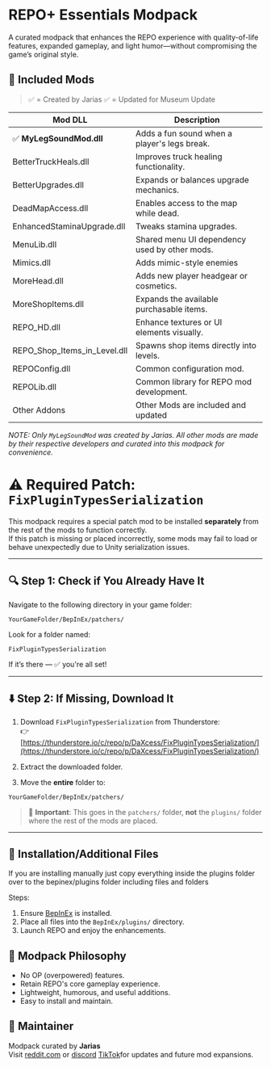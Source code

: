 # REPO+ Essentials Modpack

A curated modpack that enhances the REPO experience with quality-of-life features, expanded gameplay, and light humor—without compromising the game’s original style.

## 🧩 Included Mods

> ✅ = Created by Jarias
> ✅ = Updated for Museum Update

| Mod DLL                        | Description                                      |
|------------------------------|--------------------------------------------------|
| ✅ **MyLegSoundMod.dll**      | Adds a fun sound when a player's legs break. |
| BetterTruckHeals.dll          | Improves truck healing functionality.            |
| BetterUpgrades.dll            | Expands or balances upgrade mechanics.           |
| DeadMapAccess.dll             | Enables access to the map while dead.            |
| EnhancedStaminaUpgrade.dll    | Tweaks stamina upgrades.                         |
| MenuLib.dll                   | Shared menu UI dependency used by other mods.    |
| Mimics.dll                    | Adds mimic-style enemies                         |
| MoreHead.dll                  | Adds new player headgear or cosmetics.           |
| MoreShopItems.dll             | Expands the available purchasable items.         |
| REPO_HD.dll                   | Enhance textures or UI elements visually.        |
| REPO_Shop_Items_in_Level.dll  | Spawns shop items directly into levels.          |
| REPOConfig.dll                | Common configuration mod.                        |
| REPOLib.dll                   | Common library for REPO mod development.         |
| Other Addons                  | Other Mods are included and updated              |

*NOTE: Only `MyLegSoundMod` was created by Jarias. All other mods are made by their respective developers and curated into this modpack for convenience.*


# ⚠️ Required Patch: `FixPluginTypesSerialization`

This modpack requires a special patch mod to be installed **separately** from the rest of the mods to function correctly.  
If this patch is missing or placed incorrectly, some mods may fail to load or behave unexpectedly due to Unity serialization issues.

---

## 🔍 Step 1: Check if You Already Have It

Navigate to the following directory in your game folder:
```
YourGameFolder/BepInEx/patchers/
```

Look for a folder named:
```
FixPluginTypesSerialization
```

If it’s there — ✅ you're all set!

---

## ⬇️ Step 2: If Missing, Download It

1. Download `FixPluginTypesSerialization` from Thunderstore:  
   👉 [https://thunderstore.io/c/repo/p/DaXcess/FixPluginTypesSerialization/](https://thunderstore.io/c/repo/p/DaXcess/FixPluginTypesSerialization/)

2. Extract the downloaded folder.

3. Move the **entire** folder to:
```
YourGameFolder/BepInEx/patchers/
```

> 🧠 **Important**: This goes in the `patchers/` folder, **not** the `plugins/` folder where the rest of the mods are placed.

---


## 💾 Installation/Additional Files

If you are installing manually just copy everything inside the plugins folder over to the bepinex/plugins folder including files and folders

Steps:

1. Ensure [BepInEx](https://github.com/BepInEx/BepInEx) is installed.
2. Place all files into the `BepInEx/plugins/` directory.
3. Launch REPO and enjoy the enhancements.

## 🎯 Modpack Philosophy

- No OP (overpowered) features.
- Retain REPO's core gameplay experience.
- Lightweight, humorous, and useful additions.
- Easy to install and maintain.

## 👤 Maintainer

Modpack curated by **Jarias**  
Visit [reddit.com](https://github.com/Jarias11) or [discord](https://discord.com/Jarias) [TikTok](JariasGames)for updates and future mod expansions.
